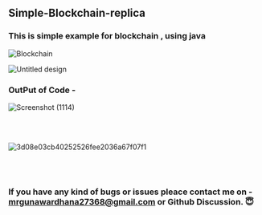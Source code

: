 ## Simple-Blockchain-replica
### This is simple example for blockchain , using java

![Blockchain](https://user-images.githubusercontent.com/100486080/185801958-e0e65e7f-d346-410b-8fe4-dc47fe7eca04.png)



![Untitled design](https://user-images.githubusercontent.com/100486080/185802266-0ca27116-2900-4296-9991-554c52398588.png)

### OutPut of Code - 
![Screenshot (1114)](https://user-images.githubusercontent.com/100486080/185804621-f3db91e9-7182-4d31-933c-938b40c59009.png)

<br>
<br>


![3d08e03cb40252526fee2036a67f07f1](https://user-images.githubusercontent.com/100486080/185805010-b2b31d8a-9fb6-4ad3-befd-48bab8ccbed6.gif)

<br>
<br>

### If you have any kind of bugs or issues pleace contact me on - mrgunawardhana27368@gmail.com or Github Discussion. 😇


